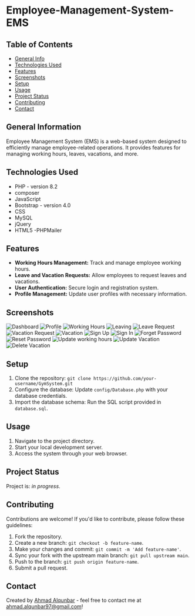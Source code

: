 # Employee-Management-System-EMS

## Table of Contents
* [General Info](#general-information)
* [Technologies Used](#technologies-used)
* [Features](#features)
* [Screenshots](#screenshots)
* [Setup](#setup)
* [Usage](#usage)
* [Project Status](#project-status)
* [Contributing](#contributing)
* [Contact](#contact)

## General Information
Employee Management System (EMS) is a web-based system designed to efficiently manage employee-related operations. It provides features for managing working hours, leaves, vacations, and more.

## Technologies Used
- PHP - version 8.2
- composer
- JavaScript 
- Bootstrap - version 4.0
- CSS
- MySQL
- jQuery
- HTML5
-PHPMailer


## Features
- **Working Hours Management:** Track and manage employee working hours.
- **Leave and Vacation Requests:** Allow employees to request leaves and vacations.
- **User Authentication:** Secure login and registration system.
- **Profile Management:** Update user profiles with necessary information.

## Screenshots
![Dashboard](/asset/images/screen-shot/dashboard.png)
![Profile](/asset/images/screen-shot/profile.png)
![Working Hours](/asset/images/screen-shot/working_hours.png)
![Leaving](/asset/images/screen-shot/leaving.png)
![Leave Request](/asset/images/screen-shot/request_leave.png)
![Vacation Request](/asset/images/screen-shot/request_vacation.png)
![Vacation](/asset/images/screen-shot/vacation.png)
![Sign Up](/asset/images/screen-shot/sign-up.png)
![Sign In](/asset/images/screen-shot/sign_in.png)
![Forget Password](/asset/images/screen-shot/forgetPassword.png)
![Reset Password](/asset/images/screen-shot/resetPassword.png)
![Update working hours](/asset/images/screen-shot/update_working_hours.png)
![Update Vacation](/asset/images/screen-shot/update_vacation.png)
![Delete Vacation ](/asset/images/screen-shot/delete_vacation.png)

## Setup
1. Clone the repository: `git clone https://github.com/your-username/GymSystem.git`
2. Configure the database: Update `config/Database.php` with your database credentials.
3. Import the database schema: Run the SQL script provided in `database.sql`.

## Usage
1. Navigate to the project directory.
2. Start your local development server.
3. Access the system through your web browser.

## Project Status
Project is: _in progress_.

## Contributing
Contributions are welcome! If you'd like to contribute, please follow these guidelines:
1. Fork the repository.
2. Create a new branch: `git checkout -b feature-name`.
3. Make your changes and commit: `git commit -m 'Add feature-name'`.
4. Sync your fork with the upstream main branch: `git pull upstream main`.
5. Push to the branch: `git push origin feature-name`.
6. Submit a pull request.

## Contact
Created by [Ahmad Alqunbar](https://www.linkedin.com/in/ahmad-alqunbar/) - feel free to contact me at [ahmad.alqunbar97@gmail.com](mailto:ahmad.alqunbar97@gmail.com)!
